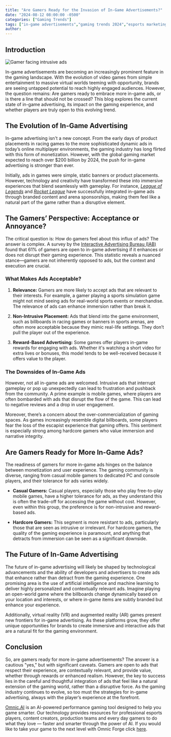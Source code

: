 ```yaml
---
title: "Are Gamers Ready for the Invasion of In-Game Advertisements?"
date: "2024-08-12 08:00:00 -0500"
categories: ["Gaming Trends"]
tags: ["in-game advertisements","gaming trends 2024","esports marketing","gamer attitudes","immersive ads","mobile gaming ads","ad placement in games","gaming monetization","virtual reality ads","dynamic advertising"]
author:
---
```


## Introduction

![Gamer facing intrusive ads](/2024-08-12-Are-Gamers-Ready-for-the-Invasion-of-In-Game-Advertisements.png)

In-game advertisements are becoming an increasingly prominent feature in the gaming landscape. With the evolution of video games from simple entertainment to massive virtual worlds teeming with opportunity, brands are seeing untapped potential to reach highly engaged audiences. However, the question remains: Are gamers ready to embrace more in-game ads, or is there a line that should not be crossed? This blog explores the current state of in-game advertising, its impact on the gaming experience, and whether players are truly open to this evolving trend.

## The Evolution of In-Game Advertising

In-game advertising isn't a new concept. From the early days of product placements in racing games to the more sophisticated dynamic ads in today’s online multiplayer environments, the gaming industry has long flirted with this form of monetization. However, with the global gaming market expected to reach over $200 billion by 2024, the push for in-game advertising is stronger than ever.

Initially, ads in games were simple, static banners or product placements. However, technology and creativity have transformed these into immersive experiences that blend seamlessly with gameplay. For instance, [*League of Legends*](https://www.leagueoflegends.com/en-us/) and [*Rocket League*](https://www.rocketleague.com/en) have successfully integrated in-game ads through branded content and arena sponsorships, making them feel like a natural part of the game rather than a disruptive element.

## The Gamers’ Perspective: Acceptance or Annoyance?

The critical question is: How do gamers feel about this influx of ads? The answer is complex. A survey by the [Interactive Advertising Bureau (IAB)](https://www.iab.com/) found that 61% of gamers are open to in-game advertising if it enhances or does not disrupt their gaming experience. This statistic reveals a nuanced stance—gamers are not inherently opposed to ads, but the context and execution are crucial.

### What Makes Ads Acceptable?

1. **Relevance:** Gamers are more likely to accept ads that are relevant to their interests. For example, a gamer playing a sports simulation game might not mind seeing ads for real-world sports events or merchandise. The relevance of ads can enhance immersion rather than break it.

2. **Non-Intrusive Placement:** Ads that blend into the game environment, such as billboards in racing games or banners in sports arenas, are often more acceptable because they mimic real-life settings. They don’t pull the player out of the experience.

3. **Reward-Based Advertising:** Some games offer players in-game rewards for engaging with ads. Whether it's watching a short video for extra lives or bonuses, this model tends to be well-received because it offers value to the player.

### The Downsides of In-Game Ads

However, not all in-game ads are welcomed. Intrusive ads that interrupt gameplay or pop up unexpectedly can lead to frustration and pushback from the community. A prime example is mobile games, where players are often bombarded with ads that disrupt the flow of the game. This can lead to negative reviews and a drop in user engagement.

Moreover, there’s a concern about the over-commercialization of gaming spaces. As games increasingly resemble digital billboards, some players fear the loss of the escapist experience that gaming offers. This sentiment is especially strong among hardcore gamers who value immersion and narrative integrity.

## Are Gamers Ready for More In-Game Ads?

The readiness of gamers for more in-game ads hinges on the balance between monetization and user experience. The gaming community is diverse, ranging from casual mobile gamers to dedicated PC and console players, and their tolerance for ads varies widely.

- **Casual Gamers:** Casual players, especially those who play free-to-play mobile games, have a higher tolerance for ads, as they understand this is often the trade-off for accessing the game without cost. However, even within this group, the preference is for non-intrusive and reward-based ads.

- **Hardcore Gamers:** This segment is more resistant to ads, particularly those that are seen as intrusive or irrelevant. For hardcore gamers, the quality of the gaming experience is paramount, and anything that detracts from immersion can be seen as a significant downside.

## The Future of In-Game Advertising

The future of in-game advertising will likely be shaped by technological advancements and the ability of developers and advertisers to create ads that enhance rather than detract from the gaming experience. One promising area is the use of artificial intelligence and machine learning to deliver highly personalized and contextually relevant ads. Imagine playing an open-world game where the billboards change dynamically based on your location and interests, or where in-game items are subtly branded but enhance your experience.

Additionally, virtual reality (VR) and augmented reality (AR) games present new frontiers for in-game advertising. As these platforms grow, they offer unique opportunities for brands to create immersive and interactive ads that are a natural fit for the gaming environment.

## Conclusion

So, are gamers ready for more in-game advertisements? The answer is a cautious "yes," but with significant caveats. Gamers are open to ads that respect their experience, are contextually relevant, and provide value, whether through rewards or enhanced realism. However, the key to success lies in the careful and thoughtful integration of ads that feel like a natural extension of the gaming world, rather than a disruptive force. As the gaming industry continues to evolve, so too must the strategies for in-game advertising, always with the player’s experience at the forefront.


[Omnic.AI](https://www.omnic.ai/) is an AI-powered performance gaming tool designed to help you game smarter. Our technology provides resources for professional esports players, content creators, production teams and every day gamers to do what they love — faster and smarter through the power of AI. If you would like to take your game to the next level with Omnic Forge click [here](https://forge.omnic.ai/).